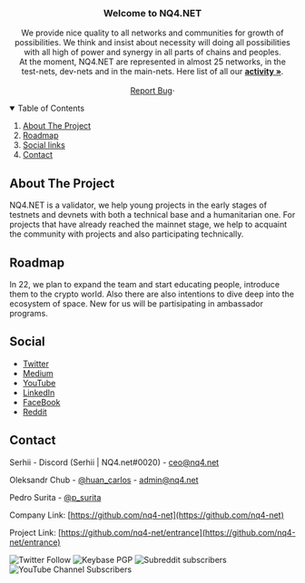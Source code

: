 <!-- PROJECT LOGO -->
<br />
<p align="center">

  <h3 align="center">Welcome to NQ4.NET</h3>

  <p align="center">
 We provide nice quality to all networks and communities for growth of possibilities.
We think and insist about necessity will doing all possibilities with all high of power and synergy in all parts of chains and peoples.
    <br />
    At the moment, NQ4.NET are represented in almost 25 networks, in the test-nets, dev-nets and in the main-nets. Here list of all our <a href="https://github.com/nq4-net/entrance/tree/main/networks"><strong>activity »</strong></a>.
    <br />
    <br />
    <a href="https://github.com/nq4-net/entrance/issues">Report Bug</a>·
  </p>
</p>
<!-- TABLE OF CONTENTS -->
<details open="open">
  <summary>Table of Contents</summary>
  <ol>
    <li><a href="#about-the-project">About The Project</a></li>
    <li><a href="#roadmap">Roadmap</a></li>
    <li><a href="#social">Social links</a></li>
    <li><a href="#contact">Contact</a></li>
  </ol>
</details>

<!-- ABOUT THE PROJECT -->
## About The Project

NQ4.NET is a validator, we help young projects in the early stages of testnets and devnets with both a technical base and a humanitarian one. For projects that have already reached the mainnet stage, we help to acquaint the community with projects and also participating technically.

<!-- ROADMAP -->
## Roadmap

In 22, we plan to expand the team and start educating people, introduce them to the crypto world. Also there are also intentions to dive deep into the ecosystem of space. New for us will be partisipating in ambassador programs.

<!-- SOCIAL -->
## Social
- [Twitter](https://twitter.com/nq4_net)
- [Medium](https://blog.nq4.net)
- [YouTube](https://www.youtube.com/channel/UCxf3QRE9wbjDPEF7XdqtHXw)
- [LinkedIn](https://www.linkedin.com/company/nq4-net/)
- [FaceBook](https://www.facebook.com/NQ4.NET/)
- [Reddit](https://www.reddit.com/r/NQ4/)

<!-- CONTACT -->
## Contact
Serhii - Discord (Serhii | NQ4.net#0020) - ceo@nq4.net

Oleksandr Chub - [@huan_carlos](https://twitter.com/huan_carlos) - admin@nq4.net

Pedro Surita - [@p_surita](https://twitter.com/p_surita)

Company Link: [https://github.com/nq4-net](https://github.com/nq4-net)

Project Link: [https://github.com/nq4-net/entrance](https://github.com/nq4-net/entrance)

![Twitter Follow](https://img.shields.io/twitter/follow/nq4_net?style=social)
![Keybase PGP](https://img.shields.io/keybase/pgp/plusua)
![Subreddit subscribers](https://img.shields.io/reddit/subreddit-subscribers/NQ4?style=social)
![YouTube Channel Subscribers](https://img.shields.io/youtube/channel/subscribers/UCxf3QRE9wbjDPEF7XdqtHXw?style=social)
